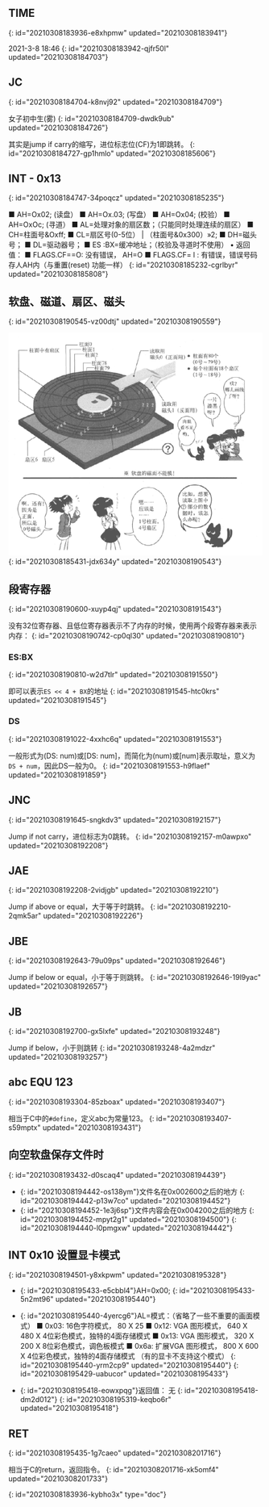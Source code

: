 ## TIME
{: id="20210308183936-e8xhpmw" updated="20210308183941"}

2021-3-8 18:46
{: id="20210308183942-qjfr50l" updated="20210308184703"}

## JC
{: id="20210308184704-k8nvj92" updated="20210308184709"}

女子初中生(雾)
{: id="20210308184709-dwdk9ub" updated="20210308184726"}

其实是jump if carry的缩写，进位标志位(CF)为1即跳转。
{: id="20210308184727-gp1hmlo" updated="20210308185606"}

## INT - 0x13
{: id="20210308184747-34poqcz" updated="20210308185235"}

■ AH=Ox02; (读盘）
■ AH=Ox.03; (写盘）
■ AH=Ox04; (校验）
■ AH=OxOc; (寻道）
■ AL=处理对象的扇区数；（只能同时处理连续的扇区）
■ CH=柱面号&Oxff;
■ CL=扇区号(0-5位） | （柱面号&0x300）»2;
■ DH=磁头号；
■ DL=驱动器号；
■ ES :BX=缓冲地址；（校验及寻道时不使用）
• 返回值：
■ FLAGS.CF==O: 没有错误， AH=O
■ FLAGS.CF= l : 有错误，错误号码存人AH内（与重置(reset) 功能一样）
{: id="20210308185232-cgrlbyr" updated="20210308185808"}

## 软盘、磁道、扇区、磁头
{: id="20210308190545-vz00dtj" updated="20210308190559"}

![image.png](assets/image-20210308190543-lwocljb.png)
{: id="20210308185431-jdx634y" updated="20210308190543"}

## 段寄存器
{: id="20210308190600-xuyp4qj" updated="20210308191543"}

没有32位寄存器、且低位寄存器表示不了内存的时候，使用两个段寄存器来表示内存：
{: id="20210308190742-cp0ql30" updated="20210308190810"}

### ES:BX
{: id="20210308190810-w2d7tlr" updated="20210308191550"}

即可以表示`ES << 4 + BX`的地址
{: id="20210308191545-htc0krs" updated="20210308191545"}

### DS
{: id="20210308191022-4xxhc6q" updated="20210308191553"}

一般形式为(DS: num)或[DS: num]，而简化为(num)或[num]表示取址，意义为`DS + num`，因此DS一般为0。
{: id="20210308191553-h9flaef" updated="20210308191859"}

## JNC
{: id="20210308191645-sngkdv3" updated="20210308192157"}

Jump if not carry，进位标志为0跳转。
{: id="20210308192157-m0awpxo" updated="20210308192208"}

## JAE
{: id="20210308192208-2vidjgb" updated="20210308192210"}

Jump if above or equal，大于等于时跳转。
{: id="20210308192210-2qmk5ar" updated="20210308192226"}

## JBE
{: id="20210308192643-79u09ps" updated="20210308192646"}

Jump if below or equal，小于等于则跳转。
{: id="20210308192646-19l9yac" updated="20210308192657"}

## JB
{: id="20210308192700-gx5lxfe" updated="20210308193248"}

Jump if below，小于则跳转
{: id="20210308193248-4a2mdzr" updated="20210308193257"}

## abc EQU 123
{: id="20210308193304-85zboax" updated="20210308193407"}

相当于C中的`#define`，定义abc为常量123。
{: id="20210308193407-s59mptx" updated="20210308193431"}

## 向空软盘保存文件时
{: id="20210308193432-d0scaq4" updated="20210308194439"}

- {: id="20210308194442-os138ym"}文件名在0x002600之后的地方
  {: id="20210308194442-p13w7co" updated="20210308194452"}
- {: id="20210308194452-1e3j6sp"}文件内容会在0x004200之后的地方
  {: id="20210308194452-mpyt2g1" updated="20210308194500"}
{: id="20210308194440-l0pmgxw" updated="20210308194442"}

## INT 0x10 设置显卡模式
{: id="20210308194501-y8xkpwm" updated="20210308195328"}

- {: id="20210308195433-e5cbbl4"}AH=0x00;
  {: id="20210308195433-5n2mt96" updated="20210308195440"}
- {: id="20210308195440-4yercg6"}AL=模式：（省略了一些不重要的画面模式）
  ■ 0x03: 16色字符模式， 80 X 25
  ■ 0x12: VGA 图形模式， 640 X 480 X 4位彩色模式，独特的4面存储模式
  ■ 0x13: VGA 图形模式， 320 X 200 X 8位彩色模式，调色板模式
  ■ 0x6a: 扩展VGA 图形模式， 800 X 600 X 4位彩色模式，独特的4面存储模式
  （有的显卡不支持这个模式）
  {: id="20210308195440-yrm2cp9" updated="20210308195440"}
{: id="20210308195429-uabucor" updated="20210308195433"}

- {: id="20210308195418-eowxpqg"}返回值： 无
  {: id="20210308195418-dm2d012"}
{: id="20210308195319-keqbo6r" updated="20210308195418"}

## RET
{: id="20210308195435-1g7caeo" updated="20210308201716"}

相当于C的return，返回指令。
{: id="20210308201716-xk5omf4" updated="20210308201733"}


{: id="20210308183936-kybho3x" type="doc"}
